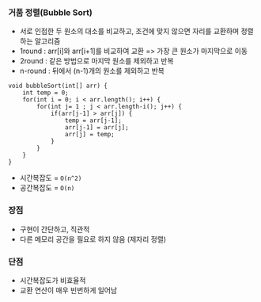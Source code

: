 ### 거품 정렬(Bubble Sort)
- 서로 인접한 두 원소의 대소를 비교하고, 조건에 맞지 않으면 자리를 교환하며 정렬하는 알고리즘
- 1round : arr[i]와 arr[i+1]를 비교하여 교환 => 가장 큰 원소가 마지막으로 이동
- 2round : 같은 방법으로 마지막 원소를 제외하고 반복
- n-round : 뒤에서 (n-1)개의 원소를 제외하고 반복
```
void bubbleSort(int[] arr) {
    int temp = 0;
	for(int i = 0; i < arr.length(); i++) {       
		for(int j= 1 ; j < arr.length-i(); j++) {
			if(arr[j-1] > arr[j]) {            
				temp = arr[j-1];
				arr[j-1] = arr[j];
				arr[j] = temp;
			}
		}
	}
}
```
- 시간복잡도 = ```O(n^2)```
- 공간복잡도 = ```O(n)```
### 장점
- 구현이 간단하고, 직관적
- 다른 메모리 공간을 필요로 하지 않음 (제자리 정렬)
### 단점
- 시간복잡도가 비효율적
- 교환 연산이 매우 빈번하게 일어남
